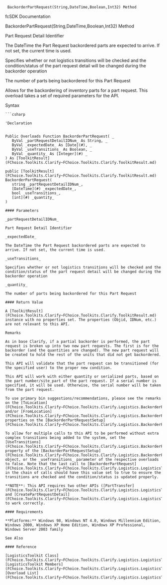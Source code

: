﻿     BackorderPartRequest(String,DateTime,Boolean,Int32) Method                                                   

fcSDK Documentation

BackorderPartRequest(String,DateTime,Boolean,Int32) Method

Part Request Detail Identifier

The DateTime the Part Request backordered parts are expected to arrive. If not set, the current time is used.

Specifies whether or not logistics transitions will be checked and the condition/status of the part request detail will be changed during the backorder operation

The number of parts being backordered for this Part Request

Allows for the backordering of inventory parts for a part request. This overload takes a set of required parameters for the API.

Syntax

```vbnet
```csharp

'Declaration
 

Public Overloads Function BackorderPartRequest( _
   ByVal _partRequestDetailIDNum_ As String, _
   ByVal _expectedDate_ As [Date](#), _
   ByVal _useTransitions_ As Boolean, _
   ByVal _quantity_ As [Integer](#) _
) As [ToolkitResult](FChoice.Toolkits.Clarify~FChoice.Toolkits.Clarify.ToolkitResult.md)

public [ToolkitResult](FChoice.Toolkits.Clarify~FChoice.Toolkits.Clarify.ToolkitResult.md) BackorderPartRequest( 
   string _partRequestDetailIDNum_,
   [DateTime](#) _expectedDate_,
   bool _useTransitions_,
   [int](#) _quantity_
)

#### Parameters

_partRequestDetailIDNum_

Part Request Detail Identifier

_expectedDate_

The DateTime the Part Request backordered parts are expected to arrive. If not set, the current time is used.

_useTransitions_

Specifies whether or not logistics transitions will be checked and the condition/status of the part request detail will be changed during the backorder operation

_quantity_

The number of parts being backordered for this Part Request

#### Return Value

A [ToolkitResult](FChoice.Toolkits.Clarify~FChoice.Toolkits.Clarify.ToolkitResult.md) instance with no properties set. The properties (Objid, IDNum, etc.) are not relevant to this API.

Remarks

As in base Clarify, if a partial backorder is performed, the part request is broken up into two new part requests. The first is for the backorder (and the quantities are changed). The new part request will be created to hold the rest of the units that did not get backordered.

This API will validate that the part request can be transitioned (for the specified user) to the proper new condition.

This API will work with either quantity or serialized parts, based on the part number/site_part of the part request. If a serial number is specified, it will be used. Otherwise, the serial number will be taken from the part request.

To use primary bin suggestions/recommendations, please see the remarks on the [ToLocation](FChoice.Toolkits.Clarify~FChoice.Toolkits.Clarify.Logistics.BackorderPartRequestSetup~ToLocation.md) and/or [FromLocation](FChoice.Toolkits.Clarify~FChoice.Toolkits.Clarify.Logistics.BackorderPartRequestSetup~FromLocation.md) properties on the [BackorderPartRequestSetup](FChoice.Toolkits.Clarify~FChoice.Toolkits.Clarify.Logistics.BackorderPartRequestSetup.md) object.

To allow for multiple calls to this API to be performed without extra complex transitions being added to the system, set the [UseTransitions](FChoice.Toolkits.Clarify~FChoice.Toolkits.Clarify.Logistics.BackorderPartRequestSetup~UseTransitions.md) property of the [BackorderPartRequestSetup](FChoice.Toolkits.Clarify~FChoice.Toolkits.Clarify.Logistics.BackorderPartRequestSetup.md) object, or the _useTransitions_ parameter of the respective overloads to false. Note that the last call to [BackorderPartRequest](FChoice.Toolkits.Clarify~FChoice.Toolkits.Clarify.Logistics.LogisticsToolkit~BackorderPartRequest.md) in the chain of calls should have this value set to true to ensure the transitions are checked and the condition/status is updated properly.

**NOTE**: This API requires two other APIs ([PartTransfer](FChoice.Toolkits.Clarify~FChoice.Toolkits.Clarify.Logistics.LogisticsToolkit~PartTransfer.md) and [CreatePartRequestDetail](FChoice.Toolkits.Clarify~FChoice.Toolkits.Clarify.Logistics.LogisticsToolkit~CreatePartRequestDetail.md)) to work correctly.

#### Requirements

**Platforms:** Windows 98, Windows NT 4.0, Windows Millennium Edition, Windows 2000, Windows XP Home Edition, Windows XP Professional, Windows Server 2003 family

See Also

#### Reference

[LogisticsToolkit Class](FChoice.Toolkits.Clarify~FChoice.Toolkits.Clarify.Logistics.LogisticsToolkit.md)  
[LogisticsToolkit Members](FChoice.Toolkits.Clarify~FChoice.Toolkits.Clarify.Logistics.LogisticsToolkit_members.md)  
[Overload List](FChoice.Toolkits.Clarify~FChoice.Toolkits.Clarify.Logistics.LogisticsToolkit~BackorderPartRequest.md)